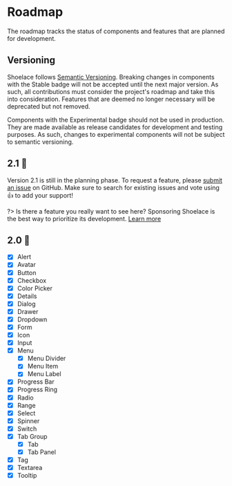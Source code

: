 # Roadmap

The roadmap tracks the status of components and features that are planned for development.

## Versioning

Shoelace follows [Semantic Versioning](https://semver.org/). Breaking changes in components with the <sl-badge type="primary" pill>Stable</sl-badge> badge will not be accepted until the next major version. As such, all contributions must consider the project's roadmap and take this into consideration. Features that are deemed no longer necessary will be deprecated but not removed.

Components with the <sl-badge type="warning" pill>Experimental</sl-badge> badge should not be used in production. They are made available as release candidates for development and testing purposes. As such, changes to experimental components will not be subject to semantic versioning.

## 2.1 🤔

Version 2.1 is still in the planning phase. To request a feature, please [submit an issue](https://github.com/shoelace-style/shoelace/issues) on GitHub. Make sure to search for existing issues and vote using 👍 to add your support!

?> Is there a feature you really want to see here? Sponsoring Shoelace is the best way to prioritize its development. [Learn more](https://github.com/sponsors/claviska)

## 2.0 🚀

- [x] Alert
- [x] Avatar
- [x] Button
- [x] Checkbox
- [x] Color Picker
- [x] Details
- [x] Dialog
- [x] Drawer
- [x] Dropdown
- [x] Form
- [x] Icon
- [x] Input
- [x] Menu
  - [x] Menu Divider
  - [x] Menu Item
  - [x] Menu Label
- [x] Progress Bar
- [x] Progress Ring
- [x] Radio
- [x] Range
- [x] Select
- [x] Spinner
- [x] Switch
- [x] Tab Group
  - [x] Tab
  - [x] Tab Panel
- [x] Tag
- [x] Textarea
- [x] Tooltip
